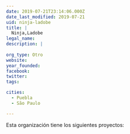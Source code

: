 ```yaml
---
date: 2019-07-21T23:14:06.000Z
date_last_modified: 2019-07-21
uid: ninja-ladobe
title: |
  Ninja,Ladobe
legal_name: 
description: |
  
org_type: Otro
website: 
year_founded: 
facebook: 
twitter: 
tags:

cities: 
  - Puebla
  - São Paulo

---
```


Esta organización tiene los siguientes proyectos:


